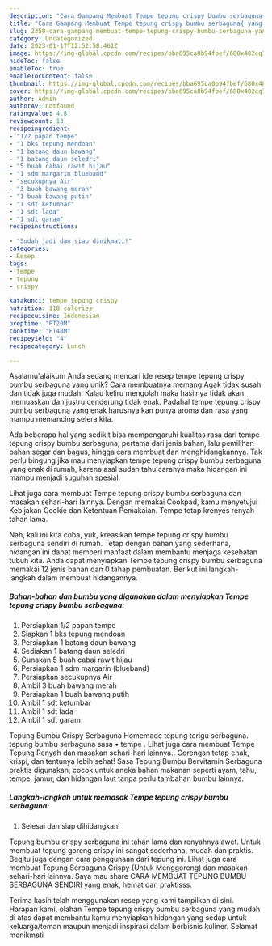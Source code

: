 ```yaml
---
description: "Cara Gampang Membuat Tempe tepung crispy bumbu serbaguna{ yang Lezat"
title: "Cara Gampang Membuat Tempe tepung crispy bumbu serbaguna{ yang Lezat"
slug: 2350-cara-gampang-membuat-tempe-tepung-crispy-bumbu-serbaguna-yang-lezat
category: Uncategorized
date: 2023-01-17T12:52:58.461Z
image: https://img-global.cpcdn.com/recipes/bba695ca0b94fbef/680x482cq70/tempe-tepung-crispy-bumbu-serbaguna-foto-resep-utama.jpg
hideToc: false
enableToc: true
enableTocContent: false
thumbnail: https://img-global.cpcdn.com/recipes/bba695ca0b94fbef/680x482cq70/tempe-tepung-crispy-bumbu-serbaguna-foto-resep-utama.jpg
cover: https://img-global.cpcdn.com/recipes/bba695ca0b94fbef/680x482cq70/tempe-tepung-crispy-bumbu-serbaguna-foto-resep-utama.jpg
author: Admin
authorAv: notfound
ratingvalue: 4.8
reviewcount: 13
recipeingredient:
- "1/2 papan tempe"
- "1 bks tepung mendoan"
- "1 batang daun bawang"
- "1 batang daun seledri"
- "5 buah cabai rawit hijau"
- "1 sdm margarin blueband"
- "secukupnya Air"
- "3 buah bawang merah"
- "1 buah bawang putih"
- "1 sdt ketumbar"
- "1 sdt lada"
- "1 sdt garam"
recipeinstructions:

- "Sudah jadi dan siap dinikmati!"
categories:
- Resep
tags:
- tempe
- tepung
- crispy

katakunci: tempe tepung crispy 
nutrition: 118 calories
recipecuisine: Indonesian
preptime: "PT20M"
cooktime: "PT48M"
recipeyield: "4"
recipecategory: Lunch

---
```



Asalamu'alaikum Anda sedang mencari ide resep tempe tepung crispy bumbu serbaguna yang unik? Cara membuatnya memang Agak tidak susah dan tidak juga mudah. Kalau keliru mengolah maka hasilnya tidak akan memuaskan dan justru cenderung tidak enak. Padahal tempe tepung crispy bumbu serbaguna yang enak harusnya kan punya aroma dan rasa yang mampu memancing selera kita.


Ada beberapa hal yang sedikit bisa mempengaruhi kualitas rasa dari tempe tepung crispy bumbu serbaguna, pertama dari jenis bahan, lalu pemilihan bahan segar dan bagus, hingga cara membuat dan menghidangkannya. Tak perlu bingung jika mau menyiapkan tempe tepung crispy bumbu serbaguna yang enak di rumah, karena asal sudah tahu caranya maka hidangan ini mampu menjadi suguhan spesial.

Lihat juga cara membuat Tempe tepung crispy bumbu serbaguna dan masakan sehari-hari lainnya. Dengan memakai Cookpad, kamu menyetujui Kebijakan Cookie dan Ketentuan Pemakaian. Tempe tetap krenyes renyah tahan lama.


Nah, kali ini kita coba, yuk, kreasikan tempe tepung crispy bumbu serbaguna sendiri di rumah. Tetap dengan bahan yang sederhana, hidangan ini dapat memberi manfaat dalam membantu menjaga kesehatan tubuh kita. Anda dapat menyiapkan Tempe tepung crispy bumbu serbaguna memakai 12 jenis bahan dan 0 tahap pembuatan. Berikut ini langkah-langkah dalam membuat hidangannya.

<!--inarticleads1-->

##### Bahan-bahan dan bumbu yang digunakan dalam menyiapkan Tempe tepung crispy bumbu serbaguna:

1. Persiapkan 1/2 papan tempe
1. Siapkan 1 bks tepung mendoan
1. Persiapkan 1 batang daun bawang
1. Sediakan 1 batang daun seledri
1. Gunakan 5 buah cabai rawit hijau
1. Persiapkan 1 sdm margarin (blueband)
1. Persiapkan secukupnya Air
1. Ambil 3 buah bawang merah
1. Persiapkan 1 buah bawang putih
1. Ambil 1 sdt ketumbar
1. Ambil 1 sdt lada
1. Ambil 1 sdt garam


Tepung Bumbu Crispy Serbaguna Homemade tepung terigu serbaguna. tepung bumbu serbaguna sasa • tempe . Lihat juga cara membuat Tempe Tepung Renyah dan masakan sehari-hari lainnya.. Gorengan tetap enak, krispi, dan tentunya lebih sehat! Sasa Tepung Bumbu Bervitamin Serbaguna praktis digunakan, cocok untuk aneka bahan makanan seperti ayam, tahu, tempe, jamur, dan hidangan laut tanpa perlu tambahan bumbu lainnya. 

<!--inarticleads2-->

##### Langkah-langkah untuk memasak Tempe tepung crispy bumbu serbaguna:


1. Selesai dan siap dihidangkan!

Tepung bumbu crispy serbaguna ini tahan lama dan renyahnya awet. Untuk membuat tepung goreng crispy ini sangat sederhana, mudah dan praktis. Begitu juga dengan cara penggunaan dari tepung ini. Lihat juga cara membuat Tepung Serbaguna Crispy (Untuk Menggoreng) dan masakan sehari-hari lainnya. Saya mau share CARA MEMBUAT TEPUNG BUMBU SERBAGUNA SENDIRI yang enak, hemat dan praktisss. 

Terima kasih telah menggunakan resep yang kami tampilkan di sini. Harapan kami, olahan Tempe tepung crispy bumbu serbaguna yang mudah di atas dapat membantu kamu menyiapkan hidangan yang sedap untuk keluarga/teman maupun menjadi inspirasi dalam berbisnis kuliner. Selamat menikmati

